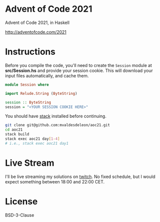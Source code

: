 # Advent of Code 2021

Advent of Code 2021, in Haskell

http://adventofcode.com/2021

# Instructions

Before you compile the code, you'll need to create the `Session` module at **src/Session.hs** and provide your session cookie. This will download your input files automatically, and cache them.

```haskell
module Session where

import Relude.String (ByteString)

session :: ByteString
session = "<YOUR SESSION COOKIE HERE>"
```

You should have [stack](https://docs.haskellstack.org/en/stable/README/) installed before continuing.

```sh
git clone git@github.com:mvaldesdeleon/aoc21.git
cd aoc21
stack build
stack exec aoc21 day[1-4]
# i.e., stack exec aoc21 day1
```

# Live Stream

I'll be live streaming my solutions on [twitch](https://www.twitch.tv/mvaldesdeleon). No fixed schedule, but I would expect something between 18:00 and 22:00 CET.

# License

BSD-3-Clause